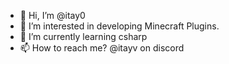 - 👋 Hi, I’m @itay0
- 👀 I’m interested in developing Minecraft Plugins.
- 🌱 I’m currently learning csharp
- 📫 How to reach me? @itayv on discord

<!---
itay0/itay0 is a ✨ special ✨ repository because its `README.md` (this file) appears on your GitHub profile.
You can click the Preview link to take a look at your changes.
--->
